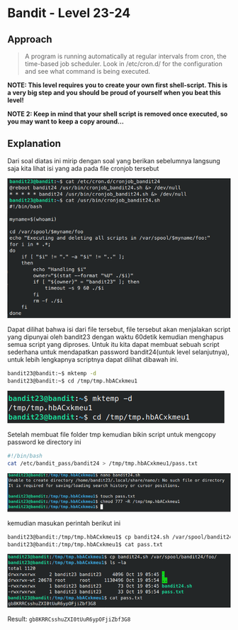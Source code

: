 # Bandit - Level 23-24

## Approach

> A program is running automatically at regular intervals from cron, the time-based job scheduler. Look in /etc/cron.d/ for the configuration and see what command is being executed.

__NOTE: This level requires you to create your own first shell-script. This is a very big step and you should be proud of yourself when you beat this level!__

__NOTE 2: Keep in mind that your shell script is removed once executed, so you may want to keep a copy around…__

## Explanation

Dari soal diatas ini mirip dengan soal yang berikan sebelumnya langsung saja kita lihat isi yang ada pada file cronjob tersebut

![!image](docs/image1.png)

Dapat dilihat bahwa isi dari file tersebut, file tersebut akan menjalakan script yang dipunyai oleh bandit23 dengan waktu 60detik kemudian menghapus semua script yang diproses. Untuk itu kita dapat membuat sebuah script sederhana untuk mendapatkan password bandit24(untuk level selanjutnya), untuk lebih lengkapnya scriptnya dapat dilihat dibawah ini.

```sh
bandit23@bandit:~$ mktemp -d
bandit23@bandit:~$ cd /tmp/tmp.hbACxkmeu1
```

![!image](docs/image2.png)

Setelah membuat file folder tmp kemudian bikin script untuk mengcopy password ke directory ini

```sh
#!/bin/bash
cat /etc/bandit_pass/bandit24 > /tmp/tmp.hbACxkmeu1/pass.txt
```

![!image](docs/image3.png)

kemudian masukan perintah berikut ini

```sh
bandit23@bandit:/tmp/tmp.hbACxkmeu1$ cp bandit24.sh /var/spool/bandit24/foo/
bandit23@bandit:/tmp/tmp.hbACxkmeu1$ cat pass.txt 
```

![!image](docs/image4.png)

Result: `gb8KRRCsshuZXI0tUuR6ypOFjiZbf3G8`

